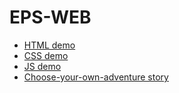 # EPS-WEB
<ul>
  <li><a href = "html_demo"> HTML demo</li>
  <li><a href = "css_demo"> CSS demo</li>
  <li><a href = "js_demo"> JS demo</li>
  <li><a href = "choose_your_own_adventure"> Choose-your-own-adventure story</li>
</ul>

